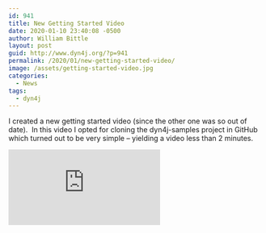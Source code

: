 ```yaml
---
id: 941
title: New Getting Started Video
date: 2020-01-10 23:40:08 -0500
author: William Bittle
layout: post
guid: http://www.dyn4j.org/?p=941
permalink: /2020/01/new-getting-started-video/
image: /assets/getting-started-video.jpg
categories:
  - News
tags:
  - dyn4j
---
```

I created a new getting started video (since the other one was so out of date).  In this video I opted for cloning the dyn4j-samples project in GitHub which turned out to be very simple &#8211; yielding a video less than 2 minutes.

<div class="ratio ratio-16x9 mb-3">
    <iframe src="https://www.youtube.com/embed/OqOcT8z-m_w" title="YouTube video player" frameborder="0" allow="accelerometer; autoplay; clipboard-write; encrypted-media; gyroscope; picture-in-picture" allowfullscreen></iframe>
</div>